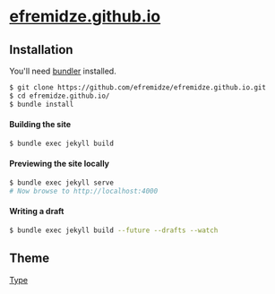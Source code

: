 # [efremidze.github.io](http://efremidze.com)

## Installation

You'll need [bundler](http://bundler.io) installed.

```bash
$ git clone https://github.com/efremidze/efremidze.github.io.git
$ cd efremidze.github.io/
$ bundle install
```

#### Building the site

```bash
$ bundle exec jekyll build
```

#### Previewing the site locally

```bash
$ bundle exec jekyll serve 
# Now browse to http://localhost:4000
```

#### Writing a draft

```bash
$ bundle exec jekyll build --future --drafts --watch
```

## Theme

[Type](https://rohanchandra.github.io/project/type/)
